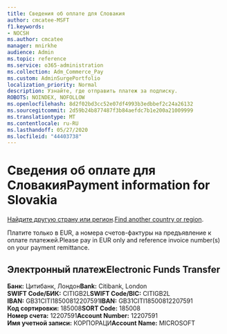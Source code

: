 ```yaml
---
title: Сведения об оплате для Словакия
author: cmcatee-MSFT
f1.keywords:
- NOCSH
ms.author: cmcatee
manager: mnirkhe
audience: Admin
ms.topic: reference
ms.service: o365-administration
ms.collection: Adm_Commerce_Pay
ms.custom: AdminSurgePortfolio
localization_priority: Normal
description: Узнайте, где отправить платеж за подписку.
ROBOTS: NOINDEX, NOFOLLOW
ms.openlocfilehash: 8d2f02bd3cc52e07df4993b3edbbef2c24a26132
ms.sourcegitcommit: 2d59b24b877487f3b84aefdc7b1e200a21009999
ms.translationtype: MT
ms.contentlocale: ru-RU
ms.lasthandoff: 05/27/2020
ms.locfileid: "44403738"
---
```

# <a name="payment-information-for-slovakia"></a><span data-ttu-id="89b87-103">Сведения об оплате для Словакия</span><span class="sxs-lookup"><span data-stu-id="89b87-103">Payment information for Slovakia</span></span>

<span data-ttu-id="89b87-104">[Найдите другую страну или регион](../billing-and-payments/pay-for-your-subscription.md).</span><span class="sxs-lookup"><span data-stu-id="89b87-104">[Find another country or region](../billing-and-payments/pay-for-your-subscription.md).</span></span>

<span data-ttu-id="89b87-105">Платите только в EUR, а номера счетов-фактуры на предъявление к оплате платежей.</span><span class="sxs-lookup"><span data-stu-id="89b87-105">Please pay in EUR only and reference invoice number(s) on your payment remittance.</span></span>

## <a name="electronic-funds-transfer"></a><span data-ttu-id="89b87-106">Электронный платеж</span><span class="sxs-lookup"><span data-stu-id="89b87-106">Electronic Funds Transfer</span></span>

<span data-ttu-id="89b87-107">**Банк:** Цитибанк, Лондон</span><span class="sxs-lookup"><span data-stu-id="89b87-107">**Bank:** Citibank, London</span></span>  
<span data-ttu-id="89b87-108">**SWIFT Code/БИК:** CITIGB2L</span><span class="sxs-lookup"><span data-stu-id="89b87-108">**SWIFT Code/BIC:** CITIGB2L</span></span>  
<span data-ttu-id="89b87-109">**IBAN:** GB31CITI18500812207591</span><span class="sxs-lookup"><span data-stu-id="89b87-109">**IBAN:** GB31CITI18500812207591</span></span>  
<span data-ttu-id="89b87-110">**Код сортировки:** 185008</span><span class="sxs-lookup"><span data-stu-id="89b87-110">**SORT Code:** 185008</span></span>  
<span data-ttu-id="89b87-111">**Номер счета:** 12207591</span><span class="sxs-lookup"><span data-stu-id="89b87-111">**Account Number:** 12207591</span></span>  
<span data-ttu-id="89b87-112">**Имя учетной записи:** КОРПОРАЦИ</span><span class="sxs-lookup"><span data-stu-id="89b87-112">**Account Name:** MICROSOFT</span></span>